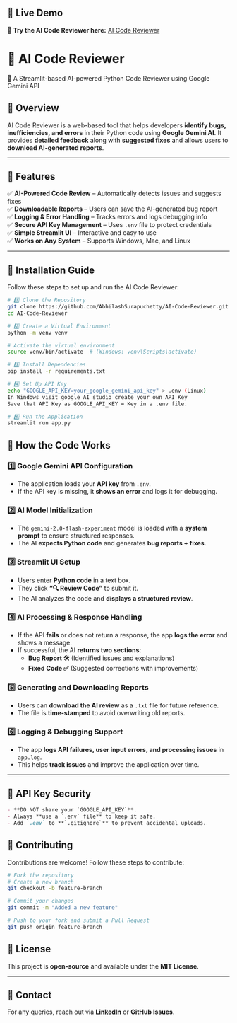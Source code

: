 ## 🚀 Live Demo  

🔗 **Try the AI Code Reviewer here:** [AI Code Reviewer](https://ai-code-reviewer-qhdhwqdnjtgi2c7x7rbtpn.streamlit.app/)  

# 🤖 AI Code Reviewer  

🚀 A Streamlit-based AI-powered Python Code Reviewer using Google Gemini API  

## 🌟 Overview  

AI Code Reviewer is a web-based tool that helps developers **identify bugs, inefficiencies, and errors** in their Python code using **Google Gemini AI**. It provides **detailed feedback** along with **suggested fixes** and allows users to **download AI-generated reports**.  

---

## 🌟 Features  

✅ **AI-Powered Code Review** – Automatically detects issues and suggests fixes  
✅ **Downloadable Reports** – Users can save the AI-generated bug report  
✅ **Logging & Error Handling** – Tracks errors and logs debugging info  
✅ **Secure API Key Management** – Uses `.env` file to protect credentials  
✅ **Simple Streamlit UI** – Interactive and easy to use  
✅ **Works on Any System** – Supports Windows, Mac, and Linux  

---

## 📌 Installation Guide  

Follow these steps to set up and run the AI Code Reviewer:  

```sh
# 1️⃣ Clone the Repository  
git clone https://github.com/AbhilashSurapuchetty/AI-Code-Reviewer.git
cd AI-Code-Reviewer

# 2️⃣ Create a Virtual Environment  
python -m venv venv  

# Activate the virtual environment  
source venv/bin/activate  # (Windows: venv\Scripts\activate)

# 3️⃣ Install Dependencies  
pip install -r requirements.txt

# 4️⃣ Set Up API Key  
echo "GOOGLE_API_KEY=your_google_gemini_api_key" > .env (Linux)
In Windows visit google AI studio create your own API Key
Save that API Key as GOOGLE_API_KEY = Key in a .env file.

# 5️⃣ Run the Application  
streamlit run app.py
```


## 📌 How the Code Works  

### 1️⃣ Google Gemini API Configuration  
- The application loads your **API key** from `.env`.  
- If the API key is missing, it **shows an error** and logs it for debugging.  

### 2️⃣ AI Model Initialization  
- The `gemini-2.0-flash-experiment` model is loaded with a **system prompt** to ensure structured responses.  
- The AI **expects Python code** and generates **bug reports + fixes**.  

### 3️⃣ Streamlit UI Setup  
- Users enter **Python code** in a text box.  
- They click **“🔍 Review Code”** to submit it.  
- The AI analyzes the code and **displays a structured review**.  

### 4️⃣ AI Processing & Response Handling  
- If the API **fails** or does not return a response, the app **logs the error** and shows a message.  
- If successful, the AI **returns two sections**:  
  - **Bug Report 🛠️** (Identified issues and explanations)  
  - **Fixed Code ✅** (Suggested corrections with improvements)  

### 5️⃣ Generating and Downloading Reports  
- Users can **download the AI review** as a `.txt` file for future reference.  
- The file is **time-stamped** to avoid overwriting old reports.  

### 6️⃣ Logging & Debugging Support  
- The app **logs API failures, user input errors, and processing issues** in `app.log`.  
- This helps **track issues** and improve the application over time.  

---

## 📌 API Key Security  

```md
- **DO NOT share your `GOOGLE_API_KEY`**.  
- Always **use a `.env` file** to keep it safe.  
- Add `.env` to **`.gitignore`** to prevent accidental uploads.

```

## 🤝 Contributing  

Contributions are welcome! Follow these steps to contribute:  

```sh
# Fork the repository  
# Create a new branch  
git checkout -b feature-branch  

# Commit your changes  
git commit -m "Added a new feature"  

# Push to your fork and submit a Pull Request  
git push origin feature-branch  
```
## 📜 License  
This project is **open-source** and available under the **MIT License**.  

---

## 📧 Contact  
For any queries, reach out via **[LinkedIn](https://www.linkedin.com/in/abhilash-surapuchetty-baa0a4267/)** or **GitHub Issues**.  


